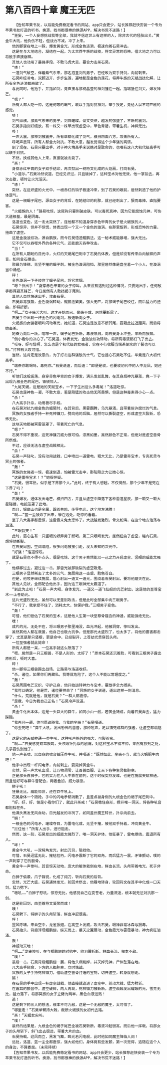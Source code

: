 # 第八百四十章 魔王无匹
        【告知苹果书友，以后能免费稳定看书的网站、app只会更少，站长推荐赶快安装一个专为苹果书友打造的听书，换源，找书都很棒的换源APP，解决书荒不迷路！】
       “狂妄，一个人妄想挑战我等全部，我就不信这世上有这样的人，除非古代的怪胎出关。”黄金牛大吼，他负伤不轻，但战力不减，冲了上来。
       他的脚掌在地上一跺，爆发黄金光，形成金色涟漪，极速向着石昊冲去。
       这是在与大地结合，凝结在一起，为太古莽牛族的战技，符文异常的恐怖，借大地之力可以将敌手直接崩碎。
       其他人也动用了最强手段，不敢马虎大意，要合力击杀石昊。
       “哧！”
       一道剑气破空，伴着紫气东来，那名抱圣剑的男子，已经改为双手持剑，向前刺来。
       石昊眸绽冷电，双脚迈开，步步生莲，遍地都是金色的莲花，将莽牛族的天赋战技化解，让所有金色涟漪都崩散了。
       与此同时，他抬手，并指如剑，竟直接与那柄晶莹的神剑撞在一起，指端抵住剑尖，爆发神芒。
       “嗯？”
       所有人都大吃一惊，这是何等的霸气，敢以手指对抗神剑，举手投足，竟给人以不可匹敌的感觉。
       哧！
       剑气纵横，那紫气东来的男子，剑锋璀璨，骨文交织，越发的强盛了，不断的震剑。
       石昊手指剑虹绽放，有一株又一株草出现虚空中，草色青碧，带着生机，神异无比。
       咚！
       一声大震，那神剑被震开，所有草都化成了剑气，横扫四面八方，攻击所有人。
       呼喝声震耳，所有人都全力对抗，不敢大意，越发觉得这个少年强的离谱。
       到了现在，石昊只要出手，对于神火境高手来说绝对是致命的，也唯有这八大初代级高手可以联手对抗。
       不然，换成其他人上来，直接就被击毙了。
       “杀！”
       身穿赤红甲胄的女子双手结印，再次祭出一柄符文化成的火焰扇，打向石昊。
       “小道尔。”石昊冷然说道，已经见识过，并且破掉了，这种宝术对他无效，他一掌拍去，再次击散，顿时让火光滔天。
       “哧！”
       突然，在这炽盛的火光中，一根赤红的钩子极速冲来，到了石昊的眼前，居然刺透了他的护体罡气。
       这是一根蝎子尾巴，源自女子的背后，在她结印的刹那，就已经刺出了，狠而毒辣，直指要害。
       “火蝎族的人！”路易吃惊，这尾钩只要刺破皮肤，可以毒死真神，因为它能腐蚀元神，可伤大道根基，最是阴毒。
       洛道也变色，这一击太突然了，连他都不知道身穿赤色甲胄的女子是火蝎族的人。
       石昊惊异，但并不惊慌，体表出现一个又一个金色的漩涡，在那里旋转，形成恐怖的力量，扭曲了虚空。
       这是金漩波纹功，源自鹏族，而今石昊悟透鲲鹏法，这一秘术威能暴增，强大无比。
       它不仅可以吞噬外界的各种元气，还能磨灭各种攻击。
       “当！”
       在所有人期盼的目光中，火红的天蝎尾巴刺中了石昊的体表，但是却没有传来血肉破碎的声音，如同金石撞击。
       那最为锋锐、无坚不摧的蝎子刺，被金色漩涡阻挡，那里居然像是盘坐着一个小人，在漩涡当中诵经。
       砰！
       金色漩涡一下子绞住了蝎子尾巴，将它禁锢。
       “嗯？快出手！”身穿赤色甲胄的女子惊叫，从来没有遇到过这种情况，只要她出手，任何敌手都得避其锋芒，今日居然有人敢挡蝎子尾刺。
       其他人自然快速出手，攻击石昊。
       石昊非常强势，金色漩涡转动，鲲鹏法繁奥，强大无匹，将那蝎子尾巴绞住，而后猛力的扭曲，即将折断。
       “啊……”女子痛苦大叫，这才开始而已，偷袭不成，居然要断尾了。
       石昊手中出现一杆金色的闪电剑，极速斩向女子。
       火蝎族的女强者眼眸闪动寒光，她知道，石昊这是故意不断其尾，要藉此拉近距离，而后将她击杀。
       她奋力向后一跃，喀嚓一声，蝎子尾巴折断，毒液喷溅，向石昊身上冲去，果断而狠辣。
       “倒小看你的决心了。”石昊道，体表发光，金漩波纹功转动，将所有毒液都扫飞了出去。
       “哎呀，好可惜啊，怎么也是个初代级的女强者，实在不行收服当端茶倒水的丫髻也可以啊。”打神石大叹可惜。
       当然，这肯定是故意的，为了打击这群强敌的士气，它也担心石昊吃不住，毕竟是八大初代高手。
       “端茶你敢喝吗，毒死你。”石昊说道，而后道：“即便是收，也要收初代中的人中龙凤，她还不行。”
       听他们这般奚落，身穿赤色甲胄的女子爆发，满头发丝乱舞，在其身后神光暴涨，竟一下子出现九根金色的尾巴，锋锐惊人。
       “九尾天蝎，这是她的天赋宝术，一下子生出这么多毒尾！”洛道吃惊。
       石昊也是神色一凝，不敢大意，若是刚猛的攻击他无所畏惧，但是这种毒素得小心一点。
       “杀！”
       八大高手扑杀，动用极尽手段。
       在石昊对抗九根金色的蝎尾时，在其背后，黑雾翻腾，乌光暴涌，且带着些许腐烂的气息。
       冥族的女强者手持一杆死神镰刀，劈向他的后脑，居然可以撕裂虚空，形成虚空大裂斩，恐怖无比。
       这块天地都被冥雾笼罩了，带着死亡的气息。
       “嗯？”
       石昊不得不重视，这死神镰刀威力很可怕，漆黑如墨，虽然颜色不正常，但绝对是虚空兽骨所祭成。
       不过，应该无法与虚空战戟相比。
       “杀！”
       石昊一声轻叱，没有动用战戟，口中喷出一道雷电，粗大无比，乃是雷帝宝术，专克死灵与冥土的强者。
       “轰！”
       冥族的女强者一惊，极速倒退，怕被雷光击中，那阳刚之力让她心惊。
       “这是雷帝宝术！？”她很怀疑。
       “石昊，很耳熟，似乎是下界那个人。”此时，终于有人想起，不仅愕然，那个少年不是死在下界了吗？
       “轰！”
       石昊爆发，通体发出电芒，横扫四方，并且从虚空中降落下各种雷道星辰，那一颗又一颗大星碰撞，电弧笼罩了此地。
       而且，银磨山也是金属，跟着共鸣，传导电光，这个地方沸腾！
       “啊……”蓝一尘被炸了出来，躲在远处，吃惊的看着。
       至于八大高手都震惊，这雷霆未免太恐怖了。大战越发激烈，骨文如海，在这个地方浩荡与汹涌。
       “三眼裂天！”
       此时，眉心生有一只竖眼的妖异男子断喝，第三只眼睛发光，居然扭曲了虚空，瞄向石昊，想将他撕裂。
       在石昊周围，空间塌陷，很多闪电被接引走，没入未知的次元中。
       “好强！”洛道惊叹。
       就是石昊也不得不点头，很是吃惊，这个男子竟然能以一己之力开启虚空，竖眼的威能太强了。
       他横移过去，避过这一击，那雷光被那破裂的虚空吸走。
       三眼男子显然耗去了太多的元气，施展完这一击后，脸色苍白。
       但是，他咬牙继续施展，眉心射出一道又一道光，围绕着石昊射出，要将他磨灭在此。
       其他人见状，全部配合他出手，因为这三眼神光太霸道了。
       “到此为止吧！”石昊一声大喝，身体发光，一道又一道飞仙般的光芒射出，这是他的至尊宝术——上苍劫光。
       这片光盛烈无比，虽然可以无差别攻击，但是此时全部集中向三眼男子。
       “不行了，我承受不住了，消耗太大，快保护我。”三眼男子变色。
       “轰！”
       可惜，他们低估了石昊的宝术，这是他人生第一块至尊骨蕴含的神通，威能强绝无比。
       噗！
       成片的光，无处不在，将三眼男子那里淹没，血光冲起，他被洞穿，惨叫发出。
       虽然其他人都在救援，他自己也极力抗争，但是那光太盛烈了，也太多了，将他的要害都击穿了，尤其是那只竖眼，更是命中，已经裂开，上苍劫光贯穿其头颅。
       一位至强者就此毙命！
       所有人都是一呆，一位高手就这么殒落了？
       “嗯，居然是一只三眼兽，不是人形的，太好了！”原本石昊还沉着脸，可看到三眼男子露出原形后，顿时大喜。
       砰！
       他一脚将三眼兽踢出战场，让路易与洛道收好。
       “杀，诸位，如果你们再藏私，我等就危险了，这个人不能以常理度之。”
       “轰！”
       石昊周围电芒交织，守护己身，他开始运转神力与宝术，要放手全力搏杀。
       “我可以确定，他是荒，诸位要拼命了！”冥族的女子说道，道出这样一则消息。
       “什么，荒就是他，就是石昊？”一群人都震惊。
       “是我，今日为我自己正名！”石昊冷声说道。
       “杀！”
       黄金牛化出本体，这是一头巨大的莽牛，如同小山一般，若黄金铸成，向着石昊奔去，猛力踩踏。
       “我再问一遍，你可愿追随我，当我的坐骑？”石昊喝道。
       “你去死吧！”莽牛大吼，发出恐怖的雷音，那种吼声，足以镇死成群的强者，让虚空都塌陷了。
       这是它的天赋神通——莽牛吼，这种吼声格外的强大，可裂苍穹。
       “啊……”石昊感觉双耳轰鸣，头颅跟针扎似的剧痛，对这种宝术不得不惊，果然有独到之处，几乎要伤到他了。
       他一声长啸，以自身的啸音镇压莽牛吼，并喝道：“既然如此，坐骑不当，就当火锅肥牛肉吧！”
       他手中出现一杆闪电矛，向前刺去，要毙掉黄金牛。
       突然，另一声大吼出现，让万物凋零，让百兽臣服，让天下各种生灵都胆寒。
       正是那头白狮子，它的实力在八人中靠在前列，这个时候突然发难，也是在施展天赋神通，而且恰好可与莽牛音配合，两者叠加，威力暴涨。
       狮子吼！
       狂暴无比，威能惊世，还在莽牛吼上。
       石昊身体一个踉跄，手中的闪电矛都消散了，且差点被身侧的九根金色的蝎子尾巴刺中。
       “好，好，好，倒是小看你们了，就此开杀戒！”石昊稳住身形，撑开唯一洞天，将各种吼音都阻挡在外。
       他满头黑发无风自动，目光越发的冷冽了，如同盖世魔王转世，扑杀向前去。
       “锵！”
       一根金色的闪电矛，璀璨夺目，为雷电化成，无坚不摧，被他双手持着，冲向黄金牛。
       “拦住他！”所有人出手，进行阻击。
       然而，这一刻，石昊发出的威能太强烈了，唯一洞天护体，他狂暴了，雷电缭绕，震退所有人。
       “哞！”
       黄金牛大吼，一双犄角发光，射出刀刃，阻挡他。
       可惜，石昊迅猛无比，摧枯拉朽，闪电矛震断了它的双角，而后猛力一震，矛锋颤动，噗的一声刺穿了它的额骨。
       黄金牛一声惨叫，其音惊天动地，庞大的躯体栽倒在地，鲜血长流，头颅带着电光，死于非命。
       白狮子偷袭，爪子锋锐，化成了阔刀，斩向石昊的后背。
       忽然，光芒大盛，石昊通体发光，轮回术祭出，他蓦地转身，轮回符文在其手中化成一口天剑，猛力劈下。
       “嗷吼……”白狮子怒吼，惊恐无比，他感觉自己在变苍老，力量流逝，根本就无法对抗那一剑。
       这是轮回剑，由至尊符文凝聚而成！
       噗！
       石昊劈下，将狮子的头颅斩落，鲜血冲起很高。
       呼！
       罡风呼啸，来自空中，龙雀振翅，在高空上发威，攻击石昊，眼神非常冰森与狠毒。
       石昊抬头，背后浮现鲲鹏翅，纵天而上，垂天之翼展动，金色霞光与雾霭暴动，神力疯狂汹涌。
       轰！
       神威动天地！
       “啊……”龙雀惨叫，在与鲲鹏翅的对抗中，他羽翼折断，鲜血长流，根本不敌。
       “噗！”
       最后一击，石昊背后鲲鹏翅一展，将他头颅削掉，并灭掉元神，尸体坠落在地。
       几大高手毙命，下方的人都胆寒，立时怯战。
       冥族的女子手持死神镰刀，借助虚空兽骨打造的宝物，切开虚空，转身就想走。
       锵！
       在石昊的手中出现一杆虚空战戟，他直接就追进了虚空中，轮动大戟，猛力劈斩。
       在震耳的颤音中，虚空破碎，两人再现，死神镰刀被斩断，虚空战戟发出耀眼的光，雪亮无比，猛力落下，将那冥族的女子立劈为两半，黑色血液迸溅！
       逃！
       这是剩下的三人的想法，根本不可力敌，这是一个无敌的魔王，太可怕了。
       “哪里走！”石昊单臂持大戟，截断火蝎族的女初代去路。
       “杀！”天蝎女尖叫。
       “噗！”
       最终的结果是，九根金色的蝎子尾巴全被石昊斩断，毒液冲起很高，而后他一挥戟，将那女子的头颅斩下，斜飞出去很远，带着大片的血。
       石昊持戟，迎风而立，黑发飞舞，眸光若闪电般，此时他如同魔主降临人间！
       远处，洛道、蓝一尘全都震惊，强大如他们，身体竟有些发颤，第一次觉得，追随在这个人的身边，不算委屈。（未完待续）
       【告知苹果书友，以后能免费稳定看书的网站、app只会更少，站长推荐赶快安装一个专为苹果书友打造的听书，换源，找书都很棒的换源APP，解决书荒不迷路！】